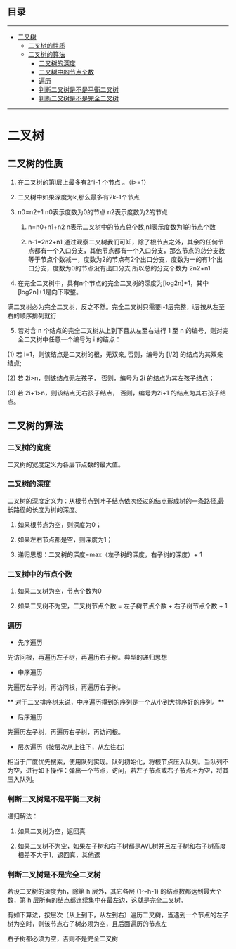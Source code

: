 ## 目录
---
- [二叉树](#二叉树)
  - [二叉树的性质](#二叉树的性质)
  - [二叉树的算法](#二叉树的算法)
    - [二叉树的深度](#二叉树的深度)
    - [二叉树中的节点个数](#二叉树中的节点个数)
    - [遍历](#遍历)
    - [判断二叉树是不是平衡二叉树](#判断二叉树是不是平衡二叉树)
    - [判断二叉树是不是完全二叉树](#判断二叉树是不是完全二叉树)
---





# 二叉树



## 二叉树的性质



1. 在二叉树的第i层上最多有2^i-1 个节点 。（i>=1）

2. 二叉树中如果深度为k,那么最多有2k-1个节点

3. n0=n2+1  n0表示度数为0的节点 n2表示度数为2的节点

    1. n=n0+n1+n2    n表示二叉树中的节点总个数,n1表示度数为1的节点个数

    2. n-1=2n2+n1     通过观察二叉树我们可知，除了根节点之外，其余的任何节点都有一个入口分支，其他节点都有一个入口分支，那么节点的总分支数等于节点个数减一，度数为2的节点有2个出口分支，度数为一的有1个出口分支，度数为0的节点没有出口分支 所以总的分支个数为 2n2+n1



4. 在完全二叉树中，具有n个节点的完全二叉树的深度为[log2n]+1，其中[log2n]+1是向下取整。



满二叉树必为完全二叉树，反之不然。完全二叉树只需要i-1层完整，i层按从左至右的顺序排列就行



5. 若对含 n 个结点的完全二叉树从上到下且从左至右进行 1 至 n 的编号，则对完全二叉树中任意一个编号为 i 的结点：

(1) 若 i=1，则该结点是二叉树的根，无双亲, 否则，编号为 [i/2] 的结点为其双亲结点;  

(2) 若 2i>n，则该结点无左孩子，  否则，编号为 2i 的结点为其左孩子结点；

(3) 若 2i+1>n，则该结点无右孩子结点，  否则，编号为2i+1 的结点为其右孩子结点。



## 二叉树的算法

### 二叉树的宽度

二叉树的宽度定义为各层节点数的最大值。



### 二叉树的深度

二叉树的深度定义为：从根节点到叶子结点依次经过的结点形成树的一条路径,最长路径的长度为树的深度。



1. 如果根节点为空，则深度为0；



2. 如果左右节点都是空，则深度为1；



3. 递归思想：二叉树的深度=max（左子树的深度，右子树的深度）+ 1



### 二叉树中的节点个数

1. 如果二叉树为空，节点个数为0

2. 如果二叉树不为空，二叉树节点个数 = 左子树节点个数 + 右子树节点个数 + 1



### 遍历



- 先序遍历

先访问根，再遍历左子树，再遍历右子树。典型的递归思想



- 中序遍历

先遍历左子树，再访问根，再遍历右子树。

** 对于二叉排序树来说，中序遍历得到的序列是一个从小到大排序好的序列。**



- 后序遍历

先遍历左子树，再遍历右子树，再访问根。



- 层次遍历（按层次从上往下，从左往右）

相当于广度优先搜索，使用队列实现。队列初始化，将根节点压入队列。当队列不为空，进行如下操作：弹出一个节点，访问，若左子节点或右子节点不为空，将其压入队列。



### 判断二叉树是不是平衡二叉树

递归解法：

1. 如果二叉树为空，返回真

2. 如果二叉树不为空，如果左子树和右子树都是AVL树并且左子树和右子树高度相差不大于1，返回真，其他返



### 判断二叉树是不是完全二叉树

若设二叉树的深度为h，除第 h 层外，其它各层 (1～h-1) 的结点数都达到最大个数，第 h 层所有的结点都连续集中在最左边，这就是完全二叉树。



有如下算法，按层次（从上到下，从左到右）遍历二叉树，当遇到一个节点的左子树为空时，则该节点右子树必须为空，且后面遍历的节点左

右子树都必须为空，否则不是完全二叉树

